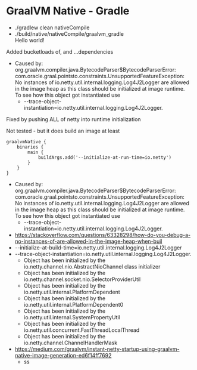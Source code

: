 # GraalVM Native - Gradle

* ./gradlew clean nativeCompile
* ./build/native/nativeCompile/graalvm_gradle
<br>Hello world!

Added bucketloads of, and ...dependencies 

* Caused by: org.graalvm.compiler.java.BytecodeParser$BytecodeParserError: com.oracle.graal.pointsto.constraints.UnsupportedFeatureException: 
  <br>No instances of io.netty.util.internal.logging.Log4J2Logger are allowed in the image heap as this class should be initialized at image runtime. 
  <br>To see how this object got instantiated use 
  - --trace-object-instantiation=io.netty.util.internal.logging.Log4J2Logger.
  
Fixed by pushing ALL of netty into runtime initialization 

Not tested - but it does build an image at least

```
graalvmNative {
    binaries {
        main {
            buildArgs.add('--initialize-at-run-time=io.netty')
        }
    }
}
```

* Caused by: org.graalvm.compiler.java.BytecodeParser$BytecodeParserError: com.oracle.graal.pointsto.constraints.UnsupportedFeatureException: 
  <br>No instances of io.netty.util.internal.logging.Log4J2Logger are allowed in the image heap as this class should be initialized at image runtime. 
  <br>To see how this object got instantiated use 
  - --trace-object-instantiation=io.netty.util.internal.logging.Log4J2Logger.
* https://stackoverflow.com/questions/63328298/how-do-you-debug-a-no-instances-of-are-allowed-in-the-image-heap-when-buil
* --initialize-at-build-time=io.netty.util.internal.logging.Log4J2Logger
* --trace-object-instantiation=io.netty.util.internal.logging.Log4J2Logger.
  - Object has been initialized by the io.netty.channel.nio.AbstractNioChannel class initializer
  - Object has been initialized by the io.netty.channel.socket.nio.SelectorProviderUtil
  - Object has been initialized by the io.netty.util.internal.PlatformDependent
  - Object has been initialized by the io.netty.util.internal.PlatformDependent0
  - Object has been initialized by the io.netty.util.internal.SystemPropertyUtil
  - Object has been initialized by the io.netty.util.concurrent.FastThreadLocalThread
  - Object has been initialized by the io.netty.channel.ChannelHandlerMask
* https://medium.com/graalvm/instant-netty-startup-using-graalvm-native-image-generation-ed6f14ff7692
  - ss
